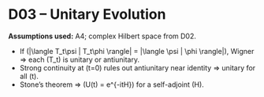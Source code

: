# D03 – Unitary Evolution

**Assumptions used:** A4; complex Hilbert space from D02.

- If \(|\langle T_t\psi | T_t\phi \rangle| = |\langle \psi | \phi \rangle|\), Wigner ⇒ each \(T_t\) is unitary or antiunitary.
- Strong continuity at \(t=0\) rules out antiunitary near identity ⇒ unitary for all \(t\).
- Stone’s theorem ⇒ \(U(t) = e^{-itH}\) for a self-adjoint \(H\).
